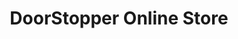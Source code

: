 ---
title: "DoorStopper Online Store"
url: /muizenberg/doorstopper-online-store/
shop: furniture
---